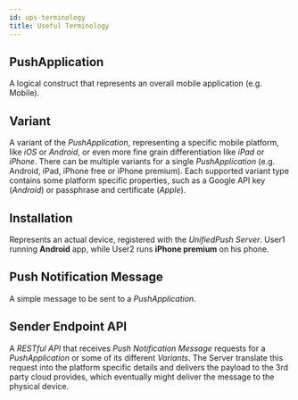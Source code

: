 ```yaml
---
id: ups-terminology
title: Useful Terminology
---
```


## PushApplication
A logical construct that represents an overall mobile application (e.g. Mobile).

## Variant
A variant of the _PushApplication_, representing a specific mobile platform, like _iOS_ or _Android_, or even more fine grain 
differentiation like _iPad_ or _iPhone_. There can be multiple variants for a single _PushApplication_ (e.g. Android, 
iPad, iPhone free or iPhone premium). Each supported variant type contains some platform specific properties, 
such as a Google API key (_Android_) or passphrase and certificate (_Apple_).

## Installation
Represents an actual device, registered with the _UnifiedPush Server_. User1 running **Android** app, while User2 runs 
**iPhone premium** on his phone.

## Push Notification Message
A simple message to be sent to a _PushApplication_.

## Sender Endpoint API
A _RESTful API_ that receives _Push Notification Message_ requests for a _PushApplication_ or some of its different _Variants_.
The Server translate this request into the platform specific details and delivers the payload to the 3rd party cloud
provides, which eventually might deliver the message to the physical device.